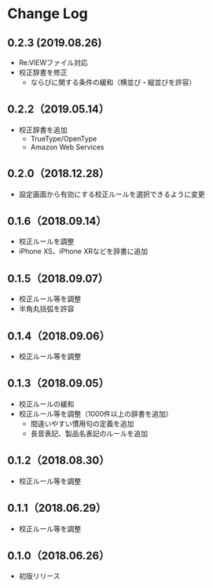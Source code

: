 # Change Log


## 0.2.3 (2019.08.26)
- Re:VIEWファイル対応
- 校正辞書を修正
  - ならびに関する条件の緩和（横並び・縦並びを許容）

## 0.2.2（2019.05.14）

- 校正辞書を追加
  - TrueType/OpenType
  - Amazon Web Services

## 0.2.0（2018.12.28）

- 設定画面から有効にする校正ルールを選択できるように変更

## 0.1.6（2018.09.14）

- 校正ルールを調整
- iPhone XS、iPhone XRなどを辞書に追加

## 0.1.5（2018.09.07）

- 校正ルール等を調整
- 半角丸括弧を許容

## 0.1.4（2018.09.06）

- 校正ルール等を調整

## 0.1.3（2018.09.05）

- 校正ルールの緩和
- 校正ルール等を調整（1000件以上の辞書を追加）
  - 間違いやすい慣用句の定義を追加
  - 長音表記、製品名表記のルールを追加

## 0.1.2（2018.08.30）

- 校正ルール等を調整

## 0.1.1（2018.06.29）

- 校正ルール等を調整

## 0.1.0（2018.06.26）

- 初版リリース
